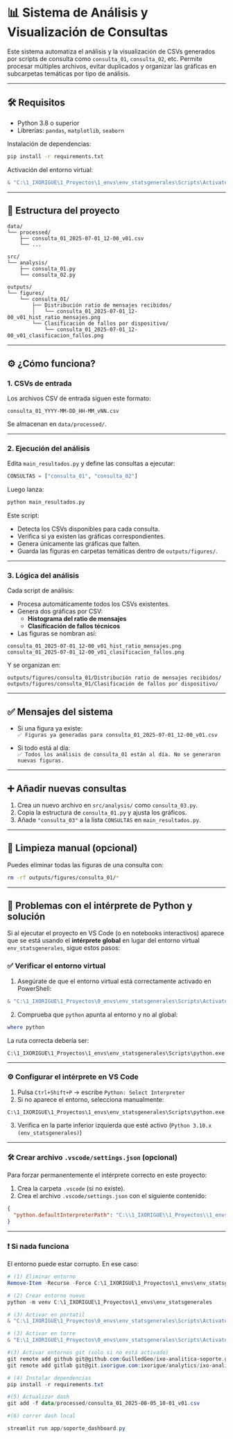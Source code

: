 # 📊 Sistema de Análisis y Visualización de Consultas

Este sistema automatiza el análisis y la visualización de CSVs generados por scripts de consulta como `consulta_01`, `consulta_02`, etc. Permite procesar múltiples archivos, evitar duplicados y organizar las gráficas en subcarpetas temáticas por tipo de análisis.

---

## 🛠️ Requisitos

- Python 3.8 o superior
- Librerías: `pandas`, `matplotlib`, `seaborn`

Instalación de dependencias:

```bash
pip install -r requirements.txt
```

Activación del entorno virtual:

```powershell
& "C:\1_IXORIGUE\1_Proyectos\1_envs\env_statsgenerales\Scripts\Activate.ps1"
```

---

## 📂 Estructura del proyecto

```
data/
└── processed/
    ├── consulta_01_2025-07-01_12-00_v01.csv
    └── ...

src/
└── analysis/
    ├── consulta_01.py
    └── consulta_02.py

outputs/
└── figures/
    └── consulta_01/
        ├── Distribución ratio de mensajes recibidos/
        │   └── consulta_01_2025-07-01_12-00_v01_hist_ratio_mensajes.png
        └── Clasificación de fallos por dispositivo/
            └── consulta_01_2025-07-01_12-00_v01_clasificacion_fallos.png
```

---

## ⚙️ ¿Cómo funciona?

### 1. CSVs de entrada

Los archivos CSV de entrada siguen este formato:

```
consulta_01_YYYY-MM-DD_HH-MM_vNN.csv
```

Se almacenan en `data/processed/`.

---

### 2. Ejecución del análisis

Edita `main_resultados.py` y define las consultas a ejecutar:

```python
CONSULTAS = ["consulta_01", "consulta_02"]
```

Luego lanza:

```bash
python main_resultados.py
```

Este script:

- Detecta los CSVs disponibles para cada consulta.
- Verifica si ya existen las gráficas correspondientes.
- Genera únicamente las gráficas que falten.
- Guarda las figuras en carpetas temáticas dentro de `outputs/figures/`.

---

### 3. Lógica del análisis

Cada script de análisis:

- Procesa automáticamente todos los CSVs existentes.
- Genera dos gráficas por CSV:
  - **Histograma del ratio de mensajes**
  - **Clasificación de fallos técnicos**
- Las figuras se nombran así:

```
consulta_01_2025-07-01_12-00_v01_hist_ratio_mensajes.png
consulta_01_2025-07-01_12-00_v01_clasificacion_fallos.png
```

Y se organizan en:

```
outputs/figures/consulta_01/Distribución ratio de mensajes recibidos/
outputs/figures/consulta_01/Clasificación de fallos por dispositivo/
```

---

## ✅ Mensajes del sistema

- Si una figura ya existe:  
  `✅ Figuras ya generadas para consulta_01_2025-07-01_12-00_v01.csv`

- Si todo está al día:  
  `✅ Todos los análisis de consulta_01 están al día. No se generaron nuevas figuras.`

---

## ➕ Añadir nuevas consultas

1. Crea un nuevo archivo en `src/analysis/` como `consulta_03.py`.
2. Copia la estructura de `consulta_01.py` y ajusta los gráficos.
3. Añade `"consulta_03"` a la lista `CONSULTAS` en `main_resultados.py`.

---

## 🧼 Limpieza manual (opcional)

Puedes eliminar todas las figuras de una consulta con:

```bash
rm -rf outputs/figures/consulta_01/*
```

---

## 🔧 Problemas con el intérprete de Python y solución

Si al ejecutar el proyecto en VS Code (o en notebooks interactivos) aparece que se está usando el **intérprete global** en lugar del entorno virtual `env_statsgenerales`, sigue estos pasos:

### ✅ Verificar el entorno virtual

1. Asegúrate de que el entorno virtual está correctamente activado en PowerShell:

```powershell
& "C:\1_IXORIGUE\1_Proyectos\0_envs\env_statsgenerales\Scripts\Activate.ps1"
```

2. Comprueba que `python` apunta al entorno y no al global:

```powershell
where python
```

La ruta correcta debería ser:

```
C:\1_IXORIGUE\1_Proyectos\1_envs\env_statsgenerales\Scripts\python.exe
```

---

### ⚙️ Configurar el intérprete en VS Code

1. Pulsa `Ctrl+Shift+P` → escribe `Python: Select Interpreter`
2. Si no aparece el entorno, selecciona manualmente:
```
C:\1_IXORIGUE\1_Proyectos\1_envs\env_statsgenerales\Scripts\python.exe
```

3. Verifica en la parte inferior izquierda que esté activo (`Python 3.10.x (env_statsgenerales)`)

---

### 🛠 Crear archivo `.vscode/settings.json` (opcional)

Para forzar permanentemente el intérprete correcto en este proyecto:

1. Crea la carpeta `.vscode` (si no existe).
2. Crea el archivo `.vscode/settings.json` con el siguiente contenido:

```json
{
  "python.defaultInterpreterPath": "C:\\1_IXORIGUE\\1_Proyectos\\1_envs\\env_statsgenerales\\Scripts\\python.exe"
}
```

---

### ❗ Si nada funciona

El entorno puede estar corrupto. En ese caso:

```powershell
# (1) Eliminar entorno
Remove-Item -Recurse -Force C:\1_IXORIGUE\1_Proyectos\1_envs\env_statsgenerales

# (2) Crear entorno nuevo
python -m venv C:\1_IXORIGUE\1_Proyectos\1_envs\env_statsgenerales

# (3) Activar en portatil
& "C:\1_IXORIGUE\1_Proyectos\0_envs\env_statsgenerales\Scripts\Activate.ps1"

# (3) Activar en torre
& "E:\1_IXORIGUE\1_Proyectos\0_envs\env_statsgenerales\Scripts\Activate.ps1"

#(3) Activar entornos git (solo si no está activado)
git remote add github git@github.com:GuilledGeo/ixo-analitica-soporte.git
git remote add gitlab git@git.ixorigue.com:ixorigue/analytics/ixo-analitica-soporte.git

# (4) Instalar dependencias
pip install -r requirements.txt

#(5) Actualizar dash
git add -f data/processed/consulta_01_2025-08-05_10-01_v01.csv

#(6) correr dash local

streamlit run app/soporte_dashboard.py

```